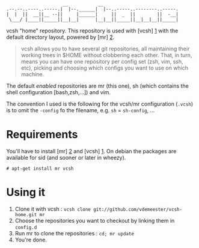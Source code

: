 
                         __           __                            
    .--.--..----..-----.|  |--.______|  |--..-----..--------..-----.
    |  |  ||  __||__ --||     |______|     ||  _  ||        ||  -__|
     \___/ |____||_____||__|__|      |__|__||_____||__|__|__||_____|


vcsh "home" repository. This repository is used with [vcsh] [1] with the default
directory layout, powered by [mr] [2].

> vcsh allows you to have several git repositories, all maintaining their working
> trees in $HOME without clobbering each other. That, in turn, means you can have
> one repository per config set (zsh, vim, ssh, etc), picking and choosing which
> configs you want to use on which machine.

The default *enabled* repositories are mr (this one), sh (which contains the
shell configuration [bash,zsh,…]) and vim.

The convention I used is the following for the vcsh/mr configuration (`.vcsh`)
is to omit the `-config` fo the filename, e.g. `sh` = `sh-config`, … 

# Requirements

You'll have to install [mr] [2] and [vcsh] [1]. On debian the packages are
available for sid (and sooner or later in wheezy).

    # apt-get install mr vcsh

# Using it

1. Clone it with vcsh : `vcsh clone git://github.com/vdemeester/vcsh-home.git mr`
2. Choose the repositories you want to checkout by linking them in `config.d`
3. Run mr to clone the repositories : `cd; mr update`
4. You're done.

[1]: https://github.com/RichiH/vcsh (vcsh)
[2]: http://kitenet.net/~joey/code/mr/ (http://kitenet.net/~joey/code/mr/)
